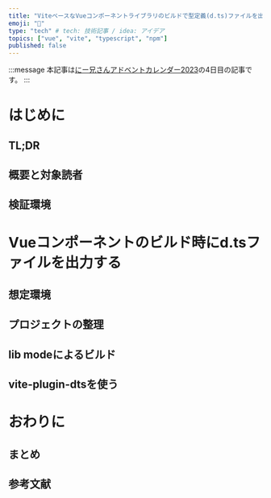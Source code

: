 ```yaml
---
title: "ViteベースなVueコンポーネントライブラリのビルドで型定義(d.ts)ファイルを出力する"
emoji: "🍔"
type: "tech" # tech: 技術記事 / idea: アイデア
topics: ["vue", "vite", "typescript", "npm"]
published: false
---
```


:::message
本記事は[にー兄さんアドベントカレンダー2023](https://qiita.com/advent-calendar/2023/ninisan_solo)の4日目の記事です。
:::

# はじめに

## TL;DR

## 概要と対象読者

## 検証環境

# Vueコンポーネントのビルド時にd.tsファイルを出力する

## 想定環境

## プロジェクトの整理

<!-- ここでindex.tsを作る話をする -->

## lib modeによるビルド

## vite-plugin-dtsを使う

# おわりに

## まとめ

## 参考文献
